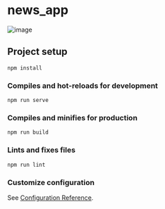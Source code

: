 # news_app

![image](https://user-images.githubusercontent.com/62888962/152989414-a895dd74-5061-46db-a9bf-4248bcde1d30.png)


## Project setup
```
npm install
```

### Compiles and hot-reloads for development
```
npm run serve
```

### Compiles and minifies for production
```
npm run build
```

### Lints and fixes files
```
npm run lint
```

### Customize configuration
See [Configuration Reference](https://cli.vuejs.org/config/).
